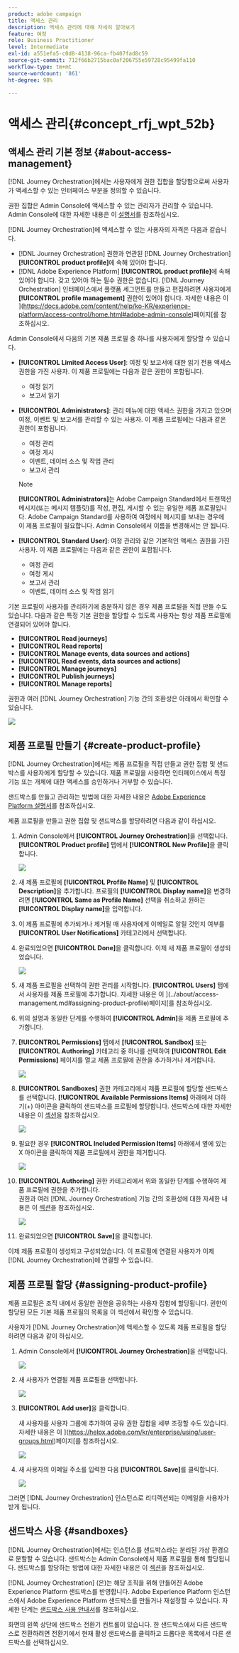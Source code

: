 ```yaml
---
product: adobe campaign
title: 액세스 관리
description: 액세스 관리에 대해 자세히 알아보기
feature: 여정
role: Business Practitioner
level: Intermediate
exl-id: a551efa5-c0d8-4138-96ca-fb407fad8c59
source-git-commit: 712f66b2715bac0af206755e59728c95499fa110
workflow-type: tm+mt
source-wordcount: '861'
ht-degree: 98%

---
```


# 액세스 관리{#concept_rfj_wpt_52b}

## 액세스 관리 기본 정보 {#about-access-management}

[!DNL Journey Orchestration]에서는 사용자에게 권한 집합을 할당함으로써 사용자가 액세스할 수 있는 인터페이스 부분을 정의할 수 있습니다.

권한 집합은 Admin Console에 액세스할 수 있는 관리자가 관리할 수 있습니다. Admin Console에 대한 자세한 내용은 이 [설명서](https://helpx.adobe.com/kr/enterprise/managing/user-guide.html)를 참조하십시오.

[!DNL Journey Orchestration]에 액세스할 수 있는 사용자의 자격은 다음과 같습니다.

* [!DNL Journey Orchestration] 권한과 연관된 [!DNL Journey Orchestration] **[!UICONTROL product profile]**&#x200B;에 속해 있어야 합니다.
* [!DNL Adobe Experience Platform] **[!UICONTROL product profile]**&#x200B;에 속해 있어야 합니다. 갖고 있어야 하는 필수 권한은 없습니다. [!DNL Journey Orchestration] 인터페이스에서 플랫폼 세그먼트를 만들고 편집하려면 사용자에게 **[!UICONTROL profile management]** 권한이 있어야 합니다. 자세한 내용은 이 ](https://docs.adobe.com/content/help/ko-KR/experience-platform/access-control/home.html#adobe-admin-console)페이지[를 참조하십시오.

Admin Console에서 다음의 기본 제품 프로필 중 하나를 사용자에게 할당할 수 있습니다.

* **[!UICONTROL Limited Access User]**: 여정 및 보고서에 대한 읽기 전용 액세스 권한을 가진 사용자. 이 제품 프로필에는 다음과 같은 권한이 포함됩니다.
   * 여정 읽기
   * 보고서 읽기

* **[!UICONTROL Administrators]**: 관리 메뉴에 대한 액세스 권한을 가지고 있으며 여정, 이벤트 및 보고서를 관리할 수 있는 사용자. 이 제품 프로필에는 다음과 같은 권한이 포함됩니다.
   * 여정 관리
   * 여정 게시
   * 이벤트, 데이터 소스 및 작업 관리
   * 보고서 관리

   >[!NOTE]
   >
   >**[!UICONTROL Administrators]**&#x200B;는 Adobe Campaign Standard에서 트랜잭션 메시지(또는 메시지 템플릿)를 작성, 편집, 게시할 수 있는 유일한 제품 프로필입니다. Adobe Campaign Standard를 사용하여 여정에서 메시지를 보내는 경우에 이 제품 프로필이 필요합니다. Admin Console에서 이름을 변경해서는 안 됩니다.

* **[!UICONTROL Standard User]**: 여정 관리와 같은 기본적인 액세스 권한을 가진 사용자. 이 제품 프로필에는 다음과 같은 권한이 포함됩니다.
   * 여정 관리
   * 여정 게시
   * 보고서 관리
   * 이벤트, 데이터 소스 및 작업 읽기

기본 프로필이 사용자를 관리하기에 충분하지 않은 경우 제품 프로필을 직접 만들 수도 있습니다.
다음과 같은 특정 기본 권한을 할당할 수 있도록 사용자는 항상 제품 프로필에 연결되어 있어야 합니다.

* **[!UICONTROL Read journeys]**
* **[!UICONTROL Read reports]**
* **[!UICONTROL Manage events, data sources and actions]**
* **[!UICONTROL Read events, data sources and actions]**
* **[!UICONTROL Manage journeys]**
* **[!UICONTROL Publish journeys]**
* **[!UICONTROL Manage reports]**

권한과 여러 [!DNL Journey Orchestration] 기능 간의 호환성은 아래에서 확인할 수 있습니다.

![](../assets/do-not-localize/journey_permission.png)

## 제품 프로필 만들기 {#create-product-profile}

[!DNL Journey Orchestration]에서는 제품 프로필을 직접 만들고 권한 집합 및 샌드박스를 사용자에게 할당할 수 있습니다. 제품 프로필을 사용하면 인터페이스에서 특정 기능 또는 개체에 대한 액세스를 승인하거나 거부할 수 있습니다.

샌드박스를 만들고 관리하는 방법에 대한 자세한 내용은 [Adobe Experience Platform 설명서](https://docs.adobe.com/content/help/ko-KR/experience-platform/sandbox/ui/user-guide.html)를 참조하십시오.

제품 프로필을 만들고 권한 집합 및 샌드박스를 할당하려면 다음과 같이 하십시오.

1. Admin Console에서 **[!UICONTROL Journey Orchestration]**&#x200B;을 선택합니다. **[!UICONTROL Product profile]** 탭에서 **[!UICONTROL New Profile]**&#x200B;을 클릭합니다.

   ![](../assets/do-not-localize/user_management_5.png)

1. 새 제품 프로필에 **[!UICONTROL Profile Name]** 및 **[!UICONTROL Description]**&#x200B;을 추가합니다. 프로필의 **[!UICONTROL Display name]**&#x200B;을 변경하려면 **[!UICONTROL Same as Profile Name]** 선택을 취소하고 원하는 **[!UICONTROL Display name]**&#x200B;을 입력합니다.

1. 이 제품 프로필에 추가되거나 제거될 때 사용자에게 이메일로 알릴 것인지 여부를 **[!UICONTROL User Notifications]** 카테고리에서 선택합니다.

1. 완료되었으면 **[!UICONTROL Done]**&#x200B;을 클릭합니다. 이제 새 제품 프로필이 생성되었습니다.

   ![](../assets/do-not-localize/user_management_1.png)

1. 새 제품 프로필을 선택하여 권한 관리를 시작합니다. **[!UICONTROL Users]** 탭에서 사용자를 제품 프로필에 추가합니다. 자세한 내용은 이 ](../about/access-management.md#assigning-product-profile)페이지[를 참조하십시오.

1. 위의 설명과 동일한 단계를 수행하여 **[!UICONTROL Admin]**&#x200B;을 제품 프로필에 추가합니다.

1. **[!UICONTROL Permissions]** 탭에서 **[!UICONTROL Sandbox]** 또는 **[!UICONTROL Authoring]** 카테고리 중 하나를 선택하여 **[!UICONTROL Edit Permissions]** 페이지를 열고 제품 프로필에 권한을 추가하거나 제거합니다.

   ![](../assets/do-not-localize/user_management_7.png)

1. **[!UICONTROL Sandboxes]** 권한 카테고리에서 제품 프로필에 할당할 샌드박스를 선택합니다. **[!UICONTROL Available Permissions Items]** 아래에서 더하기(+) 아이콘을 클릭하여 샌드박스를 프로필에 할당합니다. 샌드박스에 대한 자세한 내용은 이 [섹션](../about/access-management.md#sandboxes)을 참조하십시오.

   ![](../assets/do-not-localize/user_management_8.png)

1. 필요한 경우 **[!UICONTROL Included Permission Items]** 아래에서 옆에 있는 X 아이콘을 클릭하여 제품 프로필에서 권한을 제거합니다.

   ![](../assets/do-not-localize/user_management_9.png)

1. **[!UICONTROL Authoring]** 권한 카테고리에서 위와 동일한 단계를 수행하여 제품 프로필에 권한을 추가합니다.
   <br>권한과 여러 [!DNL Journey Orchestration] 기능 간의 호환성에 대한 자세한 내용은 이 [섹션](../about/access-management.md#about-access-management)을 참조하십시오.

   ![](../assets/do-not-localize/user_management_10.png)

1. 완료되었으면 **[!UICONTROL Save]**&#x200B;을 클릭합니다.

이제 제품 프로필이 생성되고 구성되었습니다. 이 프로필에 연결된 사용자가 이제 [!DNL Journey Orchestration]에 연결할 수 있습니다.

## 제품 프로필 할당 {#assigning-product-profile}

제품 프로필은 조직 내에서 동일한 권한을 공유하는 사용자 집합에 할당됩니다.
권한이 할당된 모든 기본 제품 프로필의 목록을 이 섹션에서 확인할 수 있습니다.

사용자가 [!DNL Journey Orchestration]에 액세스할 수 있도록 제품 프로필을 할당하려면 다음과 같이 하십시오.

1. Admin Console에서 **[!UICONTROL Journey Orchestration]**&#x200B;을 선택합니다.

   ![](../assets/do-not-localize/user_management.png)

1. 새 사용자가 연결될 제품 프로필을 선택합니다.

   ![](../assets/do-not-localize/user_management_2.png)

1. **[!UICONTROL Add user]**&#x200B;을 클릭합니다.

   새 사용자를 사용자 그룹에 추가하여 공유 권한 집합을 세부 조정할 수도 있습니다. 자세한 내용은 이 ](https://helpx.adobe.com/kr/enterprise/using/user-groups.html)페이지[를 참조하십시오.

   ![](../assets/do-not-localize/user_management_3.png)

1. 새 사용자의 이메일 주소를 입력한 다음 **[!UICONTROL Save]**&#x200B;를 클릭합니다.

   ![](../assets/do-not-localize/user_management_4.png)

그러면 [!DNL Journey Orchestration] 인스턴스로 리디렉션되는 이메일을 사용자가 받게 됩니다.

## 샌드박스 사용 {#sandboxes}

[!DNL Journey Orchestration]에서는 인스턴스를 샌드박스라는 분리된 가상 환경으로 분할할 수 있습니다.
샌드박스는 Admin Console에서 제품 프로필을 통해 할당됩니다. 샌드박스를 할당하는 방법에 대한 자세한 내용은 이 [섹션](../about/access-management.md#create-product-profile)을 참조하십시오.

[!DNL Journey Orchestration] (은)는 해당 조직을 위해 만들어진 Adobe Experience Platform 샌드박스를 반영합니다.
Adobe Experience Platform 인스턴스에서 Adobe Experience Platform 샌드박스를 만들거나 재설정할 수 있습니다. 자세한 단계는 [샌드박스 사용 안내서](https://docs.adobe.com/content/help/en/experience-platform/sandbox/ui/user-guide.html)를 참조하십시오.

화면의 왼쪽 상단에 샌드박스 전환기 컨트롤이 있습니다. 한 샌드박스에서 다른 샌드박스로 전환하려면 전환기에서 현재 활성 샌드박스를 클릭하고 드롭다운 목록에서 다른 샌드박스를 선택하십시오.
